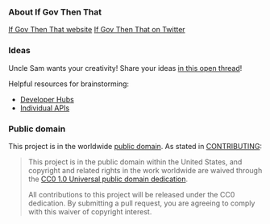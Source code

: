 ### About If Gov Then That

[If Gov Then That website](http://18f.github.io/ifgovthenthat)
[If Gov Then That on Twitter](http://twitter.com/ifgovthenthat)

### Ideas

Uncle Sam wants your creativity! Share your ideas [in this open thread](https://github.com/18F/ifgovthenthat/issues/2)!

Helpful resources for brainstorming:

* [Developer Hubs](http://18f.github.io/API-All-the-X/data/developer_hubs)
* [Individual APIs](https://github.com/GSA/slash-developer-pages/blob/master/Loose_APIs.md)

### Public domain

This project is in the worldwide [public domain](LICENSE.md). As stated in [CONTRIBUTING](CONTRIBUTING.md):

> This project is in the public domain within the United States, and copyright and related rights in the work worldwide are waived through the [CC0 1.0 Universal public domain dedication](https://creativecommons.org/publicdomain/zero/1.0/).
>
> All contributions to this project will be released under the CC0 dedication. By submitting a pull request, you are agreeing to comply with this waiver of copyright interest.
